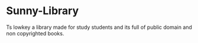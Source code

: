 # Sunny-Library
Ts lowkey a library made for study students and its full of public domain and non copyrighted books.
